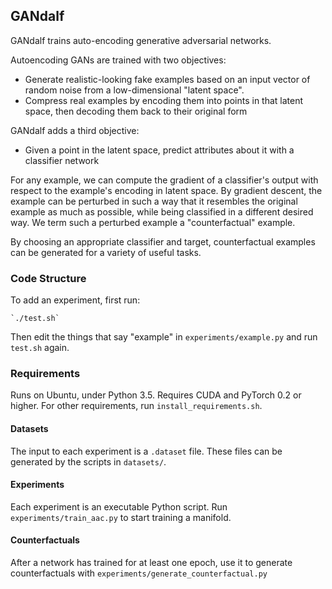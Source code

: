 ## GANdalf

GANdalf trains auto-encoding generative adversarial networks.

Autoencoding GANs are trained with two objectives:

* Generate realistic-looking fake examples based on an input vector of random noise from a low-dimensional "latent space".
* Compress real examples by encoding them into points in that latent space, then decoding them back to their original form

GANdalf adds a third objective:

* Given a point in the latent space, predict attributes about it with a classifier network

For any example, we can compute the gradient of a classifier's output with respect to the example's encoding in latent space.
By gradient descent, the example can be perturbed in such a way that it resembles the original example as much as possible, while being classified in a different desired way.
We term such a perturbed example a "counterfactual" example.

By choosing an appropriate classifier and target, counterfactual examples can be generated for a variety of useful tasks.

### Code Structure

To add an experiment, first run:

    `./test.sh`

Then edit the things that say "example" in `experiments/example.py` and run `test.sh` again.

### Requirements

Runs on Ubuntu, under Python 3.5. Requires CUDA and PyTorch 0.2 or higher. For other requirements, run `install_requirements.sh`.

#### Datasets

The input to each experiment is a `.dataset` file. These files can be generated by the scripts in `datasets/`.

#### Experiments

Each experiment is an executable Python script. Run `experiments/train_aac.py` to start training a manifold.

#### Counterfactuals

After a network has trained for at least one epoch, use it to generate counterfactuals with `experiments/generate_counterfactual.py`

